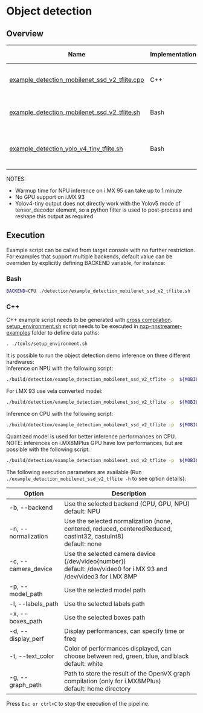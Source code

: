 # Object detection

## Overview
Name | Implementation | Platforms | Model | ML engine | Backend | Features
--- | --- | --- | --- | --- | --- | ---
[example_detection_mobilenet_ssd_v2_tflite.cpp](./cpp/example_detection_mobilenet_ssd_v2_tflite.cpp) | C++ | i.MX 8M Plus <br> i.MX 93 <br> i.MX 95 | mobilenet_ssd_v2 | TFLite | NPU (default)<br>GPU<br>CPU<br> | camera<br>gst-launch<br>
[example_detection_mobilenet_ssd_v2_tflite.sh](./example_detection_mobilenet_ssd_v2_tflite.sh) | Bash | i.MX 8M Plus <br> i.MX 93  <br> i.MX 95 | mobilenet_ssd_v2 | TFLite | NPU (default)<br>GPU<br>CPU<br> | camera<br>gst-launch<br>
[example_detection_yolo_v4_tiny_tflite.sh](./example_detection_yolo_v4_tiny_tflite.sh) | Bash | i.MX 8M Plus <br> i.MX 93 | yolov4_tiny | TFLite | NPU (default)<br>CPU<br> | camera<br>gst-launch<br>[custom python tensor_filter](./postprocess_yolov4_tiny.py)

NOTES:
* Warmup time for NPU inference on i.MX 95 can take up to 1 minute
* No GPU support on i.MX 93
* Yolov4-tiny output does not directly work with the Yolov5 mode of tensor_decoder element, so a python filter is used to post-process and reshape this output as required
 
## Execution 
Example script can be called from target console with no further restriction. For examples that support multiple backends, default value can be overriden by explicitly defining BACKEND variable, for instance:
### Bash
```bash
BACKEND=CPU ./detection/example_detection_mobilenet_ssd_v2_tflite.sh
```
### C++
C++ example script needs to be generated with [cross compilation](../). [setup_environment.sh](../tools/setup_environment.sh) script needs to be executed in [nxp-nnstreamer-examples](../) folder to define data paths:
```bash
. ./tools/setup_environment.sh
```
It is possible to run the object detection demo inference on three different hardwares:<br>
Inference on NPU with the following script:
```bash
./build/detection/example_detection_mobilenet_ssd_v2_tflite -p  ${MOBILENETV2_QUANT} -l ${COCO_LABELS} -x ${MOBILENETV2_BOXES}
```
For i.MX 93 use vela converted model:
```bash
./build/detection/example_detection_mobilenet_ssd_v2_tflite -p  ${MOBILENETV2_QUANT_VELA} -l ${COCO_LABELS} -x ${MOBILENETV2_BOXES}
```

Inference on CPU with the following script:
```bash
./build/detection/example_detection_mobilenet_ssd_v2_tflite -p  ${MOBILENETV2_QUANT} -l ${COCO_LABELS} -x ${MOBILENETV2_BOXES} -b CPU
```
Quantized model is used for better inference performances on CPU.<br>
NOTE: inferences on i.MX8MPlus GPU have low performances, but are possible with the following script:
```bash
./build/detection/example_detection_mobilenet_ssd_v2_tflite -p  ${MOBILENETV2} -l ${COCO_LABELS} -x ${MOBILENETV2_BOXES} -b GPU -n centeredReduced
```
The following execution parameters are available (Run ``` ./example_detection_mobilenet_ssd_v2_tflite -h``` to see option details):

Option | Description
--- | ---
-b, --backend | Use the selected backend (CPU, GPU, NPU)<br> default: NPU
-n, --normalization | Use the selected normalization (none, centered, reduced, centeredReduced, castInt32, castuInt8)<br> default: none
-c, --camera_device | Use the selected camera device (/dev/video{number})<br>default: /dev/video0 for i.MX 93 and /dev/video3 for i.MX 8MP
-p, --model_path | Use the selected model path
-l, --labels_path | Use the selected labels path
-x, --boxes_path | Use the selected boxes path
-d, --display_perf |Display performances, can specify time or freq
-t, --text_color | Color of performances displayed, can choose between red, green, blue, and black<br> default: white
-g, --graph_path | Path to store the result of the OpenVX graph compilation (only for i.MX8MPlus)<br> default: home directory

Press ```Esc or ctrl+C``` to stop the execution of the pipeline.
